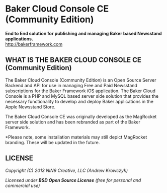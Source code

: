 Baker Cloud Console CE (Community Edition)
==========================================

**End to End solution for publishing and managing Baker based Newsstand applications.**  
<http://bakerframework.com>  



WHAT IS THE BAKER CLOUD CONSOLE CE (Community Edition)
------------------------------------------------------

The Baker Cloud Console (Community Edition) is an Open Source Server Backend and API for use in managing Free and Paid Newsstand subscriptions for the Baker Framework iOS application.  The Baker Cloud Console is a PHP and MySQL based server side solution that provides the necessary functionality to develop and deploy Baker applications in the Apple Newsstand Store.

The Baker Cloud Console CE was originally developed as the MagRocket server side solution and has been rebranded as part of the Baker Framework.

*Please note, some installation materials may still depict MagRocket branding.  These will be updated in the future.

LICENSE
-------

  _Copyright (C) 2013 NIN9 Creative, LLC (Andrew Krowczyk)_
  
  _Licensed under **BSD Open Source License** (free for personal and commercial use)_